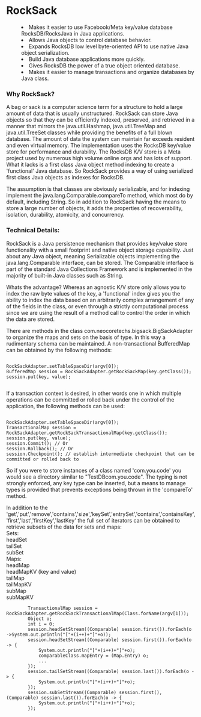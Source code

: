 <h1>RockSack</h1>
<dd>
<li/> Makes it easier to use Facebook/Meta key/value database RocksDB/RocksJava in Java applications.
<li/> Allows Java objects to control database behavior.
<li/> Expands RocksDB low level byte-oriented API to use native Java object serialization.
<li/> Build Java database applications more quickly.
<li/> Gives RocksDB the power of a true object oriented database.
<li/> Makes it easier to manage transactions and organize databases by Java class.
</dd>
<h3>Why RockSack?</h3>
A bag or sack is a computer science term for a structure to hold a large amount of data that is usually unstructured.
RockSack can store Java objects so that they can be efficiently indexed, preserved, and retrieved in a manner that mirrors the java.util.Hashmap, java.util.TreeMap and java.util.TreeSet classes while providing the benefits of a full blown database.
The amount of data the system can maintain far exceeds resident and even virtual memory.
The implementation uses the RocksDB key/value store for performance and durability. The RocksDB K/V store is a Meta project
used by numerous high volume online orgs and has lots of support. What it lacks is a first class Java object method indexing to
create a 'functional' Java database.
So RockSack provides a way of using serialized first class Java objects as indexes for RocksDB.
<p/>
The assumption is that classes are obviously serializable, and for indexing implement the java.lang.Comparable.compareTo method, which most do by default, including String.
So in addition to RockSack having the means to store a large number of objects, it adds the properties of recoverability,
isolation, durability, atomicity, and concurrency.
<h3>Technical Details:</h3>
RockSack is a Java persistence mechanism that provides key/value store functionality 
with a small footprint and native object storage capability. Just about any Java object, meaning Serializable objects implementing the 
java.lang.Comparable interface, can be stored. The Comparable interface 
is part of the standard Java Collections Framework and is implemented in the majority of built-in Java classes such as String.<p/>
Whats the advantage? Whereas an agnostic K/V store only allows you to index the raw byte values of the key, a 'functional' index
gives you the ability to index the data based on an arbitrarily complex arrangement of any of the fields in the class, or even through
a strictly computational process since we are using the result of a method call to control the order in which the data are stored.

There are methods in the class com.neocoretechs.bigsack.BigSackAdapter to organize the maps and sets on the basis of type. In this way a rudimentary schema can be maintained. A non-transactional BufferedMap can be obtained by the following methods:

```

RockSackAdapter.setTableSpaceDir(argv[0]);
BufferedMap session = RockSackAdapter.getRockSackMap(key.getClass());
session.put(key, value);


```

If a transaction context is desired, in other words one in which multiple operations can be committed or rolled back under the control of the application, the following methods can be used:

```

RockSackAdapter.setTableSpaceDir(argv[0]);
TransactionalMap session = RockSackAdapter.getRockSackTransactionalMap(key.getClass());
session.put(key, value);
session.Commit(); // Or
session.Rollback(); // Or
session.Checkpoint(); // establish intermediate checkpoint that can be committed or rolled back to

```

So if you were to store instances of a class named 'com.you.code' you would see a directory similar to "TestDBcom.you.code".
The typing is not strongly enforced, any key type can be inserted, but a means to manage types is provided that prevents exceptions being thrown in the 'compareTo' method.

In addition to the 'get','put','remove','contains','size','keySet','entrySet','contains','containsKey','first','last','firstKey','lastKey' the full set of
iterators can be obtained to retrieve subsets of the data for sets and maps:<br>
Sets:<br/>
headSet<br/>
tailSet<br/>
subSet<br/>
Maps:<br/>
headMap<br/>
headMapKV (key and value)<br/>
tailMap<br/>
tailMapKV<br/>
subMap<br/>
subMapKV<br/>
```
		TransactionalMap session = RockSackAdapter.getRockSackTransactionalMap(Class.forName(argv[1]));
		Object o;
		int i = 0;
		session.headSetStream((Comparable) session.first()).forEach(o ->System.out.println("["+(i++)+"]"+o));
		session.headSetStream((Comparable) session.first()).forEach(o -> {			
			System.out.println("["+(i++)+"]"+o);
			comparableClass.mapEntry = (Map.Entry) o;
			...
		});
		session.tailSetStream((Comparable) session.last()).forEach(o -> {
			System.out.println("["+(i++)+"]"+o);
		});
		session.subSetStream((Comparable) session.first(), (Comparable) session.last()).forEach(o -> {
			System.out.println("["+(i++)+"]"+o);
		});
```

<p/>


